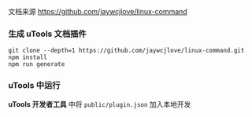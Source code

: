 
文档来源 https://github.com/jaywcjlove/linux-command

### 生成 uTools 文档插件

```
git clone --depth=1 https://github.com/jaywcjlove/linux-command.git
npm install
npm run generate
```

### uTools 中运行

**uTools 开发者工具** 中将 `public/plugin.json` 加入本地开发